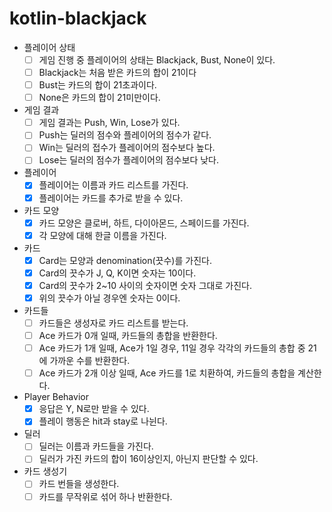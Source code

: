 # kotlin-blackjack

- 플레이어 상태
    - [ ] 게임 진행 중 플레이어의 상태는 Blackjack, Bust, None이 있다.
    - [ ] Blackjack는 처음 받은 카드의 합이 21이다
    - [ ] Bust는 카드의 합이 21초과이다.
    - [ ] None은 카드의 합이 21미만이다.
- 게임 결과
    - [ ] 게임 결과는 Push, Win, Lose가 있다.
    - [ ] Push는 딜러의 점수와 플레이어의 점수가 같다.
    - [ ] Win는 딜러의 접수가 플레이어의 점수보다 높다.
    - [ ] Lose는 딜러의 점수가 플레이어의 점수보다 낮다.
- 플레이어
    - [X] 플레이어는 이름과 카드 리스트를 가진다.
    - [X] 플레이어는 카드를 추가로 받을 수 있다.
- 카드 모양
    - [X] 카드 모양은 클로버, 하트, 다이아몬드, 스페이드를 가진다.
    - [X] 각 모양에 대해 한글 이름을 가진다.
- 카드
    - [X] Card는 모양과 denomination(끗수)를 가진다.
    - [X] Card의 끗수가 J, Q, K이면 숫자는 10이다.
    - [X] Card의 끗수가 2~10 사이의 숫자이면 숫자 그대로 가진다.
    - [X] 위의 끗수가 아닐 경우엔 숫자는 0이다.
- 카드들
    - [ ] 카드들은 생성자로 카드 리스트를 받는다.
    - [ ] Ace 카드가 0개 일때, 카드들의 총합을 반환한다.
    - [ ] Ace 카드가 1개 일때, Ace가 1일 경우, 11일 경우 각각의 카드들의 총합 중 21에 가까운 수를 반환한다.
    - [ ] Ace 카드가 2개 이상 일때, Ace 카드를 1로 치환하여, 카드들의 총합을 계산한다.
- Player Behavior
    - [X] 응답은 Y, N로만 받을 수 있다.
    - [X] 플레이 행동은 hit과 stay로 나뉜다.
- 딜러
    - [ ] 딜러는 이름과 카드들을 가진다.
    - [ ] 딜러가 가진 카드의 합이 16이상인지, 아닌지 판단할 수 있다.
- 카드 생성기
    - [ ] 카드 번들을 생성한다.
    - [ ] 카드를 무작위로 섞어 하나 반환한다.
